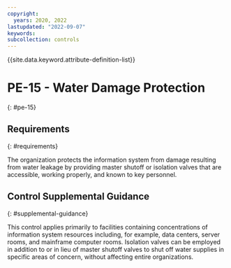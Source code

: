 ```yaml
---
copyright:
  years: 2020, 2022
lastupdated: "2022-09-07"
keywords: 
subcollection: controls
---
```



{{site.data.keyword.attribute-definition-list}}


# PE-15 - Water Damage Protection
{: #pe-15}

## Requirements
{: #requirements}

The organization protects the information system from damage resulting from water leakage by providing master shutoff or isolation valves that are accessible, working properly, and known to key personnel.

## Control Supplemental Guidance
{: #supplemental-guidance}

This control applies primarily to facilities containing concentrations of information system resources including, for example, data centers, server rooms, and mainframe computer rooms. Isolation valves can be employed in addition to or in lieu of master shutoff valves to shut off water supplies in specific areas of concern, without affecting entire organizations.



